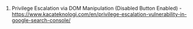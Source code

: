 1. Privilege Escalation via DOM Manipulation (Disabled Button Enabled) - https://www.kacateknologi.com/en/privilege-escalation-vulnerability-in-google-search-console/
<br>
